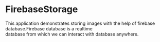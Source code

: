 # FirebaseStorage

 This application demonstrates storing images with the help of firebase database.Firebase database is a realtime  
database from which we can interact with database anywhere.
